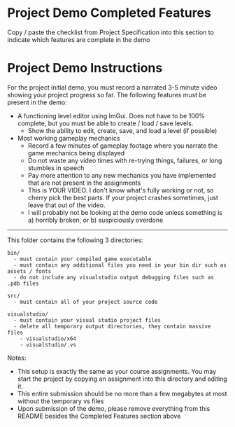 # Project Demo Completed Features

Copy / paste the checklist from Project Specification into this section to indicate which features are complete in the demo

# Project Demo Instructions

For the project initial demo, you must record a narrated 3-5 minute video showing your project progress so far. The following features must be present in the demo:

- A functioning level editor using ImGui. Does not have to be 100% complete, but you must be able to create / load / save levels.
  - Show the ability to edit, create, save, and load a level (if possible)
- Most working gameplay mechanics
  - Record a few minutes of gameplay footage where you narrate the game mechanics being displayed
  - Do not waste any video times with re-trying things, failures, or long stumbles in speech
  - Pay more attention to any new mechanics you have implemented that are not present in the assignments
  - This is YOUR VIDEO. I don't know what's fully working or not, so cherry pick the best parts. If your project crashes sometimes, just leave that out of the video.
  - I will probably not be looking at the demo code unless something is a) horribly broken, or b) suspiciously overdone

***

This folder contains the following 3 directories:

```
bin/ 
  - must contain your compiled game executable
  - must contain any additional files you need in your bin dir such as assets / fonts
  - do not include any visualstudio output debugging files such as .pdb files

src/ 
  - must contain all of your project source code

visualstudio/
  - must contain your visual studio project files
  - delete all temporary output directories, they contain massive files
    - visualstudio/x64
    - visualstudio/.vs
```

Notes:
- This setup is exactly the same as your course assignments. You may start the project by copying an assignment into this directory and editing it. 
- This entire submission should be no more than a few megabytes at most without the temporary vs files
- Upon submission of the demo, please remove everything from this README besides the Completed Features section above
